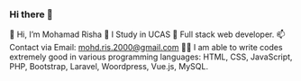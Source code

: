 ### Hi there 👋

<!--
**modris00/modris00** is a ✨ _special_ ✨ repository because its `README.md` (this file) appears on your GitHub profile.

Here are some ideas to get you started:

- 🔭 I’m currently working on ...
- 🌱 I’m currently learning ...
- 👯 I’m looking to collaborate on ...
- 🤔 I’m looking for help with ...
- 💬 Ask me about ...
- 📫 How to reach me: ...
- 😄 Pronouns: ...
- ⚡ Fun fact: ...
-->

👋 Hi, I’m Mohamad Risha
👀 I Study in UCAS
🌱 Full stack web developer.
📫 Contact via Email: mohd.ris.2000@gmail.com
👨‍💻 I am able to write codes extremely good in various programming languages: HTML, CSS, JavaScript, PHP, Bootstrap, Laravel, Woordpress, Vue.js, MySQL.
